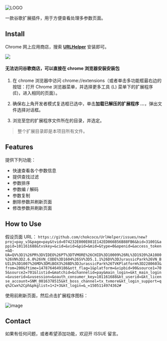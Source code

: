 ![LOGO](https://github.com/chokcoco/UrlHelper/blob/master/images/icon-logo.png?raw=true)

一款谷歌扩展插件，用于方便查看处理多参数页面。

## Install

Chrome 网上应用商店，搜索 [**URLHelper**](https://chrome.google.com/webstore/search/urlhelper?hl=zh-CN) 安装即可。

![](https://user-images.githubusercontent.com/8554143/33596367-6a8f2f1a-d9d6-11e7-9ee2-f05a21faaac9.png)

#### 无法访问谷歌商店，可以直接在 chrome 浏览器安装安装包

1. 在 chrome 浏览器中访问 chrome://extensions（或者单击多功能框最右边的按钮：打开 Chrome 浏览器菜单，并选择更多工具 (L) 菜单下的扩展程序 (E)，进入相同的页面）。

2. 确保右上角开发者模式复选框已选中，单击**加载已解压的扩展程序 …**，弹出文件选择对话框。

3. 浏览至您的扩展程序文件所在的目录，并选定。

> 整个扩展目录即是本项目所有文件。

## Features

提供下列功能：

* 快速查看各个参数信息
* 提供查找过滤
* 参数排序
* 参数编 / 解码
* 参数复制
* 删除参数并刷新页面
* 修改参数并刷新页面

## How to Use

假设页面 URL：
`https://github.com/chokcoco/UrlHelper/issues/new?proj=pay_v3&page=pay&tvid=074232E000E081E142ED066B56B88FB6&bid=31001&appid=101161688&tvskey=&cid=&vid=&pid=&mid=&type=0&openid=&access_token=&Q-UA=QV%3D1%26PR%3DVIDEO%26PT%3DTVMORE%26CHID%3D10009%26RL%3D1920%2A1080%26VN%3D2.6.0%26VN_CODE%3D1604%26SV%3D5.1.1%26DV%3DJurassicPark%26VN_BUILD%3D1007%26MD%3DMiBOX3%26BD%3DJurassicPark%26TVKPlatform%3D2280603&from=200&ftime=1478764649186&ott_flag=1&platform=&vipbid=90&source1=705&source2=701&listid=&matchid=&channelid=pay&main_login=&kt_main_login=&vuserid=&vusession=&oauth_consumer_key=101161688&kt_userid=&kt_license_account=SNM_0016378515&kt_boss_channel=tx_tvmore&kt_login_support=qq%2Cwx%2Cph&pkglist=1+2+3&kt_login=&_=1505114974362#`

使用前刷新页面，然后点击扩展程序图标：

![image](https://user-images.githubusercontent.com/8554143/33594116-9749bc86-d9cd-11e7-93e2-b2770187bab9.png)

## Contact

如果有任何问题，或者希望添加功能，欢迎开 ISSUE 留言。


